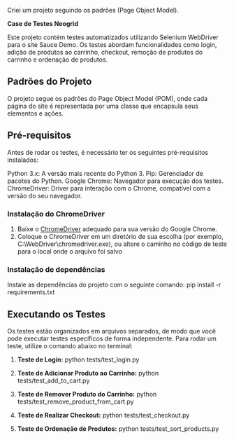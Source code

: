 Criei um projeto seguindo os padrões (Page Object Model). 

**Case de Testes Neogrid**

Este projeto contém testes automatizados utilizando Selenium WebDriver para o site Sauce Demo. Os testes abordam funcionalidades como login, adição de produtos ao carrinho, checkout, remoção de produtos do carrinho e ordenação de produtos.

## Padrões do Projeto

O projeto segue os padrões do Page Object Model (POM), onde cada página do site é representada por uma classe que encapsula seus elementos e ações.

## Pré-requisitos

Antes de rodar os testes, é necessário ter os seguintes pré-requisitos instalados:

Python 3.x: A versão mais recente do Python 3.
Pip: Gerenciador de pacotes do Python.
Google Chrome: Navegador para execução dos testes.
ChromeDriver: Driver para interação com o Chrome, compatível com a versão do seu navegador.

### Instalação do ChromeDriver
1. Baixe o [ChromeDriver](https://sites.google.com/chromium.org/driver/) adequado para sua versão do Google Chrome.
2. Coloque o ChromeDriver em um diretório de sua escolha (por exemplo, C:\WebDriver\chromedriver.exe), ou altere o caminho no código de teste para o local onde o arquivo foi salvo

### Instalação de dependências

Instale as dependências do projeto com o seguinte comando:
pip install -r requirements.txt

## Executando os Testes

Os testes estão organizados em arquivos separados, de modo que você pode executar testes específicos de forma independente. Para rodar um teste, utilize o comando abaixo no terminal:

1. **Teste de Login:**
python tests/test_login.py

2. **Teste de Adicionar Produto ao Carrinho:**
python tests/test_add_to_cart.py

3. **Teste de Remover Produto do Carrinho:**
python tests/test_remove_product_from_cart.py

4. **Teste de Realizar Checkout:**
python tests/test_checkout.py

5. **Teste de Ordenação de Produtos:**
python tests/test_sort_products.py   


